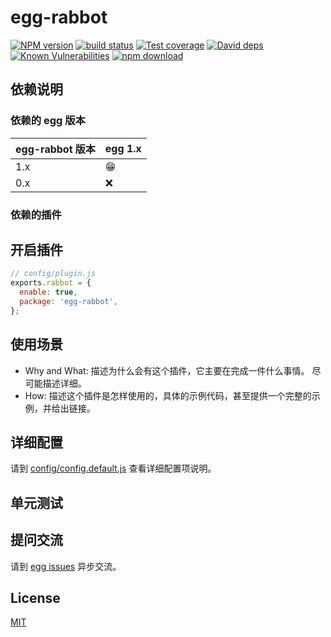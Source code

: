 # egg-rabbot

[![NPM version][npm-image]][npm-url]
[![build status][travis-image]][travis-url]
[![Test coverage][codecov-image]][codecov-url]
[![David deps][david-image]][david-url]
[![Known Vulnerabilities][snyk-image]][snyk-url]
[![npm download][download-image]][download-url]

[npm-image]: https://img.shields.io/npm/v/egg-rabbot.svg?style=flat-square
[npm-url]: https://npmjs.org/package/egg-rabbot
[travis-image]: https://img.shields.io/travis/eggjs/egg-rabbot.svg?style=flat-square
[travis-url]: https://travis-ci.org/eggjs/egg-rabbot
[codecov-image]: https://img.shields.io/codecov/c/github/eggjs/egg-rabbot.svg?style=flat-square
[codecov-url]: https://codecov.io/github/eggjs/egg-rabbot?branch=master
[david-image]: https://img.shields.io/david/eggjs/egg-rabbot.svg?style=flat-square
[david-url]: https://david-dm.org/eggjs/egg-rabbot
[snyk-image]: https://snyk.io/test/npm/egg-rabbot/badge.svg?style=flat-square
[snyk-url]: https://snyk.io/test/npm/egg-rabbot
[download-image]: https://img.shields.io/npm/dm/egg-rabbot.svg?style=flat-square
[download-url]: https://npmjs.org/package/egg-rabbot

<!--
Description here.
-->

## 依赖说明

### 依赖的 egg 版本

egg-rabbot 版本 | egg 1.x
--- | ---
1.x | 😁
0.x | ❌

### 依赖的插件
<!--

如果有依赖其它插件，请在这里特别说明。如

- security
- multipart

-->

## 开启插件

```js
// config/plugin.js
exports.rabbot = {
  enable: true,
  package: 'egg-rabbot',
};
```

## 使用场景

- Why and What: 描述为什么会有这个插件，它主要在完成一件什么事情。
尽可能描述详细。
- How: 描述这个插件是怎样使用的，具体的示例代码，甚至提供一个完整的示例，并给出链接。

## 详细配置

请到 [config/config.default.js](config/config.default.js) 查看详细配置项说明。

## 单元测试

<!-- 描述如何在单元测试中使用此插件，例如 schedule 如何触发。无则省略。-->

## 提问交流

请到 [egg issues](https://github.com/eggjs/egg/issues) 异步交流。

## License

[MIT](LICENSE)
